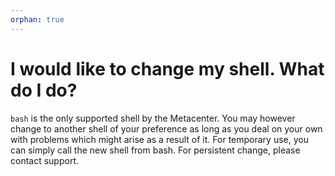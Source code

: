 ```yaml
---
orphan: true
---
```


# I would like to change my shell. What do I do?

`bash` is the only supported shell by the Metacenter. You may however
change to another shell of your preference as long as you deal on your own with
problems which might arise as a result of it.  For temporary use, you can
simply call the new shell from bash. For persistent change, please contact
support.
